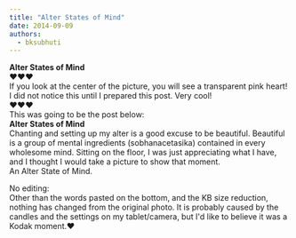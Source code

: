 ```yaml
---
title: "Alter States of Mind"
date: 2014-09-09
authors: 
  - bksubhuti
---
```


**Alter States of Mind**  
♥♥♥  
If you look at the center of the picture, you will see a transparent pink heart!  
I did not notice this until I prepared this post. Very cool!  
♥♥♥  
This was going to be the post below:  
**Alter States of Mind**  
Chanting and setting up my alter is a good excuse to be beautiful. Beautiful is a group of mental ingredients (sobhanacetasika) contained in every wholesome mind. Sitting on the floor, I was just appreciating what I have, and I thought I would take a picture to show that moment.  
An Alter State of Mind.  
  
  
No editing:  
Other than the words pasted on the bottom, and the KB size reduction, nothing has changed from the original photo. It is probably caused by the candles and the settings on my tablet/camera, but I'd like to believe it was a Kodak moment.♥  
﻿



